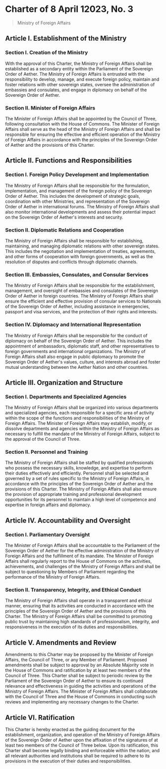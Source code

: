 # Charter of 8 April 12023, No. 3
> Ministry of Foreign Affairs

## Article I. Establishment of the Ministry

### Section I. Creation of the Ministry
With the approval of this Charter, the Ministry of Foreign Affairs shall be established as a secondary entity within the Parliament of the Sovereign Order of Aether. The Ministry of Foreign Affairs is entrusted with the responsibility to develop, manage, and execute foreign policy, maintain and foster relations with other sovereign states, oversee the administration of embassies and consulates, and engage in diplomacy on behalf of the Sovereign Order of Aether.

### Section II. Minister of Foreign Affairs
The Minister of Foreign Affairs shall be appointed by the Council of Three, following consultation with the House of Commons. The Minister of Foreign Affairs shall serve as the head of the Ministry of Foreign Affairs and shall be responsible for ensuring the effective and efficient operation of the Ministry of Foreign Affairs in accordance with the principles of the Sovereign Order of Aether and the provisions of this Charter.

## Article II. Functions and Responsibilities

### Section I. Foreign Policy Development and Implementation
The Ministry of Foreign Affairs shall be responsible for the formulation, implementation, and management of the foreign policy of the Sovereign Order of Aether. This includes the development of strategic goals, coordination with other Ministries, and representation of the Sovereign Order of Aether in international forums. The Ministry of Foreign Affairs shall also monitor international developments and assess their potential impact on the Sovereign Order of Aether's interests and security.

### Section II. Diplomatic Relations and Cooperation
The Ministry of Foreign Affairs shall be responsible for establishing, maintaining, and managing diplomatic relations with other sovereign states. This includes the negotiation and implementation of treaties, agreements, and other forms of cooperation with foreign governments, as well as the resolution of disputes and conflicts through diplomatic channels.

### Section III. Embassies, Consulates, and Consular Services
The Ministry of Foreign Affairs shall be responsible for the establishment, management, and oversight of embassies and consulates of the Sovereign Order of Aether in foreign countries. The Ministry of Foreign Affairs shall ensure the efficient and effective provision of consular services to Nationals of the Sovereign Order of Aether, including assistance in emergencies, passport and visa services, and the protection of their rights and interests.

### Section IV. Diplomacy and International Representation
The Ministry of Foreign Affairs shall be responsible for the conduct of diplomacy on behalf of the Sovereign Order of Aether. This includes the appointment of ambassadors, diplomatic staff, and other representatives to foreign governments and international organizations. The Ministry of Foreign Affairs shall also engage in public diplomacy to promote the Sovereign Order of Aether's values, culture, and interests abroad and foster mutual understanding between the Aether Nation and other countries.

## Article III. Organization and Structure

### Section I. Departments and Specialized Agencies
The Ministry of Foreign Affairs shall be organized into various departments and specialized agencies, each responsible for a specific area of activity within the scope of the functions and responsibilities of the Ministry of Foreign Affairs. The Minister of Foreign Affairs may establish, modify, or dissolve departments and agencies within the Ministry of Foreign Affairs as necessary to fulfill the mandate of the Ministry of Foreign Affairs, subject to the approval of the Council of Three.

### Section II. Personnel and Training
The Ministry of Foreign Affairs shall be staffed by qualified professionals who possess the necessary skills, knowledge, and expertise to perform their duties effectively and efficiently. Personnel shall be selected and governed by a set of rules specific to the Ministry of Foreign Affairs, in accordance with the principles of the Sovereign Order of Aether and the provisions of this Charter. The Ministry of Foreign Affairs shall also ensure the provision of appropriate training and professional development opportunities for its personnel to maintain a high level of competence and expertise in foreign affairs and diplomacy.

## Article IV. Accountability and Oversight

### Section I. Parliamentary Oversight
The Minister of Foreign Affairs shall be accountable to the Parliament of the Sovereign Order of Aether for the effective administration of the Ministry of Foreign Affairs and the fulfillment of its mandate. The Minister of Foreign Affairs shall regularly report to the House of Commons on the activities, achievements, and challenges of the Ministry of Foreign Affairs and shall be subject to questioning by Members of Parliament regarding the performance of the Ministry of Foreign Affairs.

### Section II. Transparency, Integrity, and Ethical Conduct
The Ministry of Foreign Affairs shall operate in a transparent and ethical manner, ensuring that its activities are conducted in accordance with the principles of the Sovereign Order of Aether and the provisions of this Charter. The Ministry of Foreign Affairs shall be committed to promoting public trust by maintaining high standards of professionalism, integrity, and responsiveness in the execution of its duties and responsibilities.

## Article V. Amendments and Review
Amendments to this Charter may be proposed by the Minister of Foreign Affairs, the Council of Three, or any Member of Parliament. Proposed amendments shall be subject to approval by an Absolute Majority vote in the House of Commons and ratification by at least two members of the Council of Three. This Charter shall be subject to periodic review by the Parliament of the Sovereign Order of Aether to ensure its continued relevance and effectiveness in guiding the activities and operations of the Ministry of Foreign Affairs. The Minister of Foreign Affairs shall collaborate with the Council of Three and the House of Commons in conducting such reviews and implementing any necessary changes to the Charter.

## Article VI. Ratification
This Charter is hereby enacted as the guiding document for the establishment, organization, and operation of the Ministry of Foreign Affairs of the Sovereign Order of Aether upon the affixation of the signatures of at least two members of the Council of Three below. Upon its ratification, this Charter shall become legally binding and enforceable within the nation, and all relevant authorities and institutions shall be required to adhere to its provisions in the execution of their duties and responsibilities.